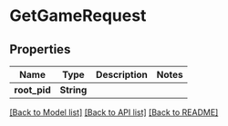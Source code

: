 # GetGameRequest

## Properties

Name | Type | Description | Notes
------------ | ------------- | ------------- | -------------
**root_pid** | **String** |  | 

[[Back to Model list]](../README.md#documentation-for-models) [[Back to API list]](../README.md#documentation-for-api-endpoints) [[Back to README]](../README.md)


